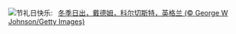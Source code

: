 ![](https://www.bing.com/th?id=OHR.BoxingDaySunrise_ZH-CN7431512686_UHD.jpg&w=1000)节礼日快乐:&nbsp;&ensp;[冬季日出，戴德姆，科尔切斯特，英格兰 (© George W Johnson/Getty Images)](https://www.bing.com/th?id=OHR.BoxingDaySunrise_ZH-CN7431512686_UHD.jpg)
<br><br/>
